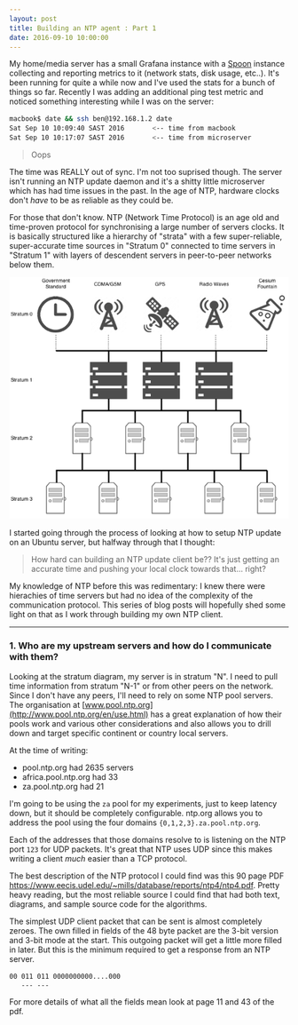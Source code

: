 ```yaml
---
layout: post
title: Building an NTP agent : Part 1
date: 2016-09-10 10:00:00
---
```


My home/media server has a small Grafana instance with a [Spoon](http://github.com/AstromechZA/spoon)
instance collecting and reporting metrics to it (network stats, disk usage, etc..). It's been
running for quite a while now and I've used the stats for a bunch of things so
far. Recently I was adding an additional ping test metric and noticed something
interesting while I was on the server:

```bash
macbook$ date && ssh ben@192.168.1.2 date
Sat Sep 10 10:09:40 SAST 2016       <-- time from macbook
Sat Sep 10 10:17:07 SAST 2016       <-- time from microserver
```

> Oops

The time was REALLY out of sync. I'm not too suprised though. The server isn't
running an NTP update daemon and it's a shitty little microserver which has had
time issues in the past. In the age of NTP, hardware clocks don't *have* to be
as reliable as they could be.

For those that don't know. NTP (Network Time Protocol) is an age old and
time-proven protocol for synchronising a large number of servers clocks. It is
basically structured like a hierarchy of "strata" with a few super-reliable,
super-accurate time sources in "Stratum 0" connected to time servers in
"Stratum 1" with layers of descendent servers in peer-to-peer networks below them.

![NTP strata](/assets/img/2016-09-10/stratum.png)

I started going through the process of looking at how to setup NTP update on
an Ubuntu server, but halfway through that I thought:

> How hard can building an NTP update client be?? It's just getting an accurate
time and pushing your local clock towards that... right?

My knowledge of NTP before this was redimentary: I knew there were hierachies of
time servers but had no idea of the complexity of the communication protocol.
This series of blog posts will hopefully shed some light on that as I work
through building my own NTP client.

--------

### 1. Who are my upstream servers and how do I communicate with them?

Looking at the stratum diagram, my server is in stratum "N". I need to pull time
information from stratum "N-1" or from other peers on the network. Since I don't
have any peers, I'll need to rely on some NTP pool servers. The organisation at
[www.pool.ntp.org](http://www.pool.ntp.org/en/use.html) has a great explanation
of how their pools work and various other considerations and also allows you to
drill down and target specific continent or country local servers.

At the time of writing:

- pool.ntp.org had 2635 servers
- africa.pool.ntp.org had 33
- za.pool.ntp.org had 21

I'm going to be using the `za` pool for my experiments, just to keep latency
down, but it should be completely configurable. ntp.org allows you to address
the pool using the four domains `{0,1,2,3}.za.pool.ntp.org`.

Each of the addresses that those domains resolve to is listening on the NTP port
`123` for UDP packets. It's great that NTP uses UDP since this makes writing
a client *much* easier than a TCP protocol.

The best description of the NTP protocol I could find was this 90 page PDF
https://www.eecis.udel.edu/~mills/database/reports/ntp4/ntp4.pdf. Pretty heavy
reading, but the most reliable source I could find that had both text, diagrams,
and sample source code for the algorithms.

The simplest UDP client packet that can be sent is almost completely zeroes. The
own filled in fields of the 48 byte packet are the 3-bit version and 3-bit mode
at the start. This outgoing packet will get a little more filled in later. But
this is the minimum required to get a response from an NTP server.

```
00 011 011 0000000000....000
   --- ---
```

For more details of what all the fields mean look at page 11 and 43 of the
pdf.

